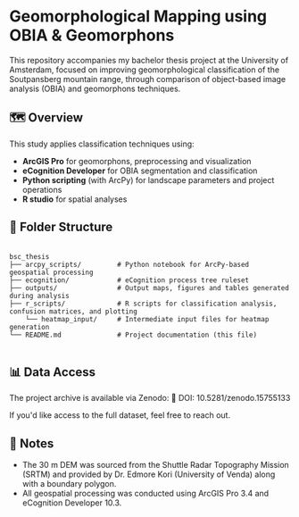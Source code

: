 # Geomorphological Mapping using OBIA & Geomorphons

This repository accompanies my bachelor thesis project at the University of Amsterdam, focused on improving geomorphological classification of the Soutpansberg mountain range, through comparison of object-based image analysis (OBIA) and geomorphons techniques.


## 🗺️ Overview

This study applies classification techniques using:
- **ArcGIS Pro** for geomorphons, preprocessing and visualization
- **eCognition Developer** for OBIA segmentation and classification
- **Python scripting** (with ArcPy) for landscape parameters and project operations
- **R studio** for spatial analyses


## 📁 Folder Structure
<pre> <code>
bsc_thesis
├── arcpy_scripts/         # Python notebook for ArcPy-based geospatial processing
├── ecognition/            # eCognition process tree ruleset
├── outputs/               # Output maps, figures and tables generated during analysis
├── r_scripts/             # R scripts for classification analysis, confusion matrices, and plotting
    └── heatmap_input/     # Intermediate input files for heatmap generation
└── README.md              # Project documentation (this file)
</code> </pre>


## 📊 Data Access

The project archive is available via Zenodo:
🔗 DOI: 10.5281/zenodo.15755133

If you'd like access to the full dataset, feel free to reach out.


## 📌 Notes
* The 30 m DEM was sourced from the Shuttle Radar Topography Mission (SRTM) and  provided by Dr. Edmore Kori (University of Venda) along with a boundary polygon.
* All geospatial processing was conducted using ArcGIS Pro 3.4 and eCognition Developer 10.3.
